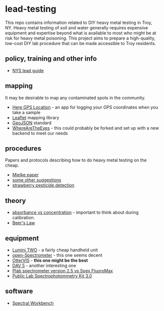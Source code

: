 # lead-testing

This repo contains information related to DIY heavy metal testing in Troy, NY.  Heavy metal testing of soil and water generally requires expensive equipment and expertise beyond what is available to most who might be at risk for heavy metal poisoning.  This project aims to prepare a high-quality, low-cost DIY lab procedure that can be made accessible to Troy residents.

## policy, training and other info

* [NYS lead guide](https://www.health.ny.gov/regulations/nycrr/title_10/part_67/)

## mapping

It may be desirable to map any contaminated spots in the community.

* [Here GPS Location](https://f-droid.org/repository/browse/?fdfilter=here+gps+location&fdid=com.borneq.heregpslocation) - an app for logging your GPS coordinates when you take a sample
* [Leaflet](http://leafletjs.com/) mapping library
* [GeoJSON](https://en.wikipedia.org/wiki/GeoJSON) standard
* [WhereAreTheEyes](https://f-droid.org/repository/browse/?fdfilter=where+are&fdid=org.daylightingsociety.wherearetheeyes) - this could probably be forked and set up with a new backend to meet our needs

## procedures

Papers and protocols describing how to do heavy metal testing on the cheap.

* [Mielke paper](https://www.ncbi.nlm.nih.gov/pmc/articles/PMC1651267/pdf/amjph00647-0022.pdf)
* [some other suggestions](https://www.researchgate.net/post/What_is_the_procedure_for_measuring_soil_heavy_metals_using_atomic_absorption_spectroscope_AAS)
* [strawberry pesticide detection](https://publiclab.org/notes/silverhammer/02-06-2014/detecting-pesticides-in-organic-and-conventional-raspberries-using-open-source-instrumentation)

## theory

* [absorbance vs concentration](https://terpconnect.umd.edu/~toh/models/BeersLawCurveFit.html) - important to think about during calibration.
* [Beer's Law](https://publiclab.org/notes/straylight/05-13-2013/using-the-spectroscope-for-analysis-of-concentration-beer-s-law)

## equipment
* [Lumini TWO](http://myspectral.tictail.com/product/lumini-two) - a fairly cheap handheld unit
* [open-Spectrometer](https://hackaday.io/project/1342-open-spectrometer) - this one seems decent
* [OtterVIS](https://hackaday.io/project/10738-ottervis-lgl-spectrophotometer) - **this one might be the best**
* [DAV 5](https://hackaday.io/project/11412-dav-5-uvvis-spectrometer) - another interesting one
* [Plab spectrometer version 2.5 vs Spex FluoroMax](https://publiclab.org/notes/silverhammer/02-06-2014/detecting-pesticides-in-organic-and-conventional-raspberries-using-open-source-instrumentation)
* [Public Lab Spectrophotommetry Kit 3.0](https://publiclab.org/wiki/desktop-spectrometry-kit-3-0)

## software
* [Spectral Workbench](https://spectralworkbench.org/login?back_to=/spectrums/fork/105146)
